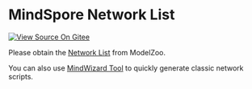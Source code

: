 # MindSpore Network List

[![View Source On Gitee](https://gitee.com/mindspore/docs/raw/r1.6/resource/_static/logo_source_en.png)](https://gitee.com/mindspore/docs/blob/r1.6/docs/mindspore/note/source_en/network_list_ms.md)

Please obtain the [Network List](https://gitee.com/mindspore/models/blob/r1.6/README.md#table-of-contents) from ModelZoo.

You can also use [MindWizard Tool](https://gitee.com/mindspore/mindinsight/tree/r1.6/mindinsight/wizard/) to quickly generate classic network scripts.
